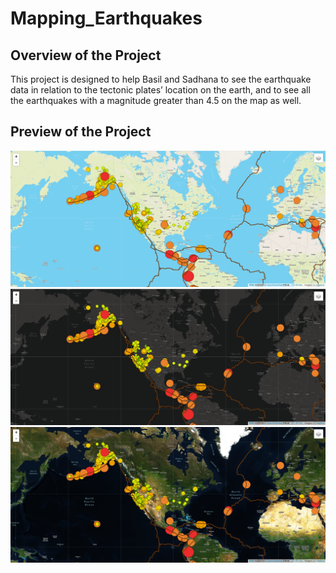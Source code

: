 # Mapping_Earthquakes
## Overview of the Project
This project is designed to help Basil and Sadhana to see the earthquake data in relation to the tectonic plates’ location on the earth, and to see all the earthquakes with a magnitude greater than 4.5 on the map as well.
## Preview of the Project
![p1](https://github.com/JosephineYang228/Mapping_Earthquakes/blob/e0e78f43aa401a290d2329f111e6178d283e3239/Earthquake_Challenge/static/p1.png)
![p2](https://github.com/JosephineYang228/Mapping_Earthquakes/blob/e0e78f43aa401a290d2329f111e6178d283e3239/Earthquake_Challenge/static/p2.png)
![p3](https://github.com/JosephineYang228/Mapping_Earthquakes/blob/e0e78f43aa401a290d2329f111e6178d283e3239/Earthquake_Challenge/static/p3.png)
